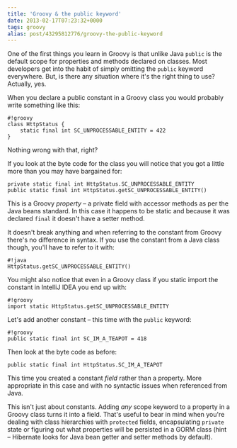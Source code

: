```yaml
---
title: 'Groovy & the public keyword'
date: 2013-02-17T07:23:32+0000
tags: groovy
alias: post/43295812776/groovy-the-public-keyword
---
```


One of the first things you learn in Groovy is that unlike Java `public` is the default scope for properties and methods declared on classes. Most developers get into the habit of simply omitting the `public` keyword everywhere. But, is there any situation where it's the right thing to use? Actually, yes.

<!-- more -->

When you declare a public constant in a Groovy class you would probably write something like this:

	#!groovy
	class HttpStatus {
		static final int SC_UNPROCESSABLE_ENTITY = 422
	}

Nothing wrong with that, right?

If you look at the byte code for the class you will notice that you got a little more than you may have bargained for:

	private static final int HttpStatus.SC_UNPROCESSABLE_ENTITY
	public static final int HttpStatus.getSC_UNPROCESSABLE_ENTITY()

This is a Groovy *property* – a private field with accessor methods as per the Java beans standard. In this case it happens to be static and because it was declared `final` it doesn't have a setter method.

It doesn't break anything and when referring to the constant from Groovy there's no difference in syntax. If you use the constant from a Java class though, you'll have to refer to it with:

	#!java
	HttpStatus.getSC_UNPROCESSABLE_ENTITY()

You might also notice that even in a Groovy class if you static import the constant in IntelliJ IDEA you end up with:

	#!groovy
	import static HttpStatus.getSC_UNPROCESSABLE_ENTITY

Let's add another constant – this time with the `public` keyword:

	#!groovy
	public static final int SC_IM_A_TEAPOT = 418

Then look at the byte code as before:

	public static final int HttpStatus.SC_IM_A_TEAPOT
	
This time you created a constant *field* rather than a property. More appropriate in this case and with no syntactic issues when referenced from Java.
 
This isn't just about constants. Adding *any* scope keyword to a property in a Groovy class turns it into a field. That's useful to bear in mind when you're dealing with class hierarchies with `protected` fields, encapsulating `private` state or figuring out what properties will be persisted in a GORM class (hint – Hibernate looks for Java bean getter and setter methods by default).
